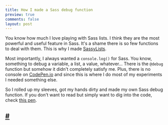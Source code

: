 ```yaml
---
title: How I made a Sass debug function
preview: true
comments: false
layout: post
---
```

<section>
<p>You know how much I love playing with Sass lists. I think they are the most powerful and useful feature in Sass. It's a shame there is so few functions to deal with them. This is why I made <a href="https://github.com/Team-Sass/Sass-list-functions">SassyLists</a>.</p>
<p>Most importantly, I always wanted a <code>console.log()</code> for Sass. You know, something to debug a variable, a list, a value, whatever... There is the <code>@debug</code> function but somehow it didn't completely satisfy me. Plus, there is no console on <a href="http://codepen.io">CodePen.io</a> and since this is where I do most of my experiments I needed something else.</p>
<p>So I rolled up my sleeves, got my hands dirty and made my own Sass debug function. If you don't want to read but simply want to dig into the code, check <a href="http://codepen.io/HugoGiraudel/pen/unyBH">this pen</a>.</p>
</section>
<section id="">
<h2> <a href="#">#</a></h2>
</section>